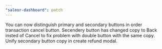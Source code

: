 ```yaml
---
"saleor-dashboard": patch
---
```


You can now distinguish primary and secondary buttons in order transaction cancel button. Secendery button has changed copy to Back insted of Cancel to fix problem with double button with the same copy. Unify secondary button copy in create refund modal.
